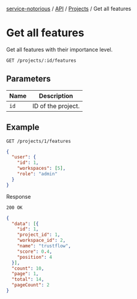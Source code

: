 [service-notorious](../../../README.md) / [API](../README.md) / [Projects](./README.md) / Get all features

# Get all features

Get all features with their importance level.

```
GET /projects/:id/features
```

## Parameters

| Name | Description        |
|------|--------------------|
| `id` | ID of the project. |

## Example

```
GET /projects/1/features
```

```json
{
  "user": {
    "id": 1,
    "workspaces": [5],
    "role": "admin"
  }
}
```

Response

```
200 OK
```

```json
{
  "data": [{
    "id": 1,
    "project_id": 1,
    "workspace_id": 2,
    "name": "trustflow",
    "score": 0.4,
    "position": 4
  }],
  "count": 10,
  "page": 1,
  "total": 14,
  "pageCount": 2
}
```
